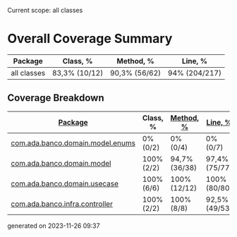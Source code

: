 Current scope: all classes

Overall Coverage Summary
========================

| Package | Class, % | Method, % | Line, % |
| --- | --- | --- | --- |
| all classes | 83,3% (10/12) | 90,3% (56/62) | 94% (204/217) |

  

Coverage Breakdown
------------------

| [Package](index.md) | Class, % | [Method, %](index_SORT_BY_METHOD.md) | [Line, %](index_SORT_BY_LINE.md) |
| --- | --- | --- | --- |
| [com.ada.banco.domain.model.enums](ns-2/index_SORT_BY_CLASS.md) | 0% (0/2) | 0% (0/4) | 0% (0/7) |
| [com.ada.banco.domain.model](ns-1/index_SORT_BY_CLASS.md) | 100% (2/2) | 94,7% (36/38) | 97,4% (75/77) |
| [com.ada.banco.domain.usecase](ns-3/index_SORT_BY_CLASS.md) | 100% (6/6) | 100% (12/12) | 100% (80/80) |
| [com.ada.banco.infra.controller](ns-4/index_SORT_BY_CLASS.md) | 100% (2/2) | 100% (8/8) | 92,5% (49/53) |


generated on 2023-11-26 09:37